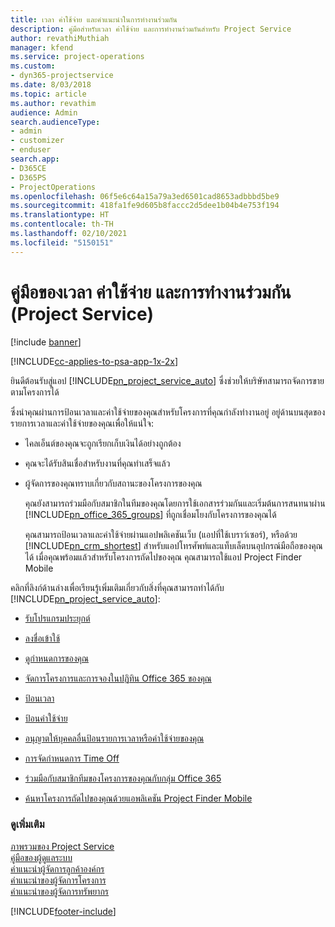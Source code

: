 ```yaml
---
title: เวลา ค่าใช้จ่าย และคำแนะนำในการทำงานร่วมกัน
description: คู่มือสำหรับเวลา ค่าใช้จ่าย และการทำงานร่วมกันสำหรับ Project Service
author: revathiMuthiah
manager: kfend
ms.service: project-operations
ms.custom:
- dyn365-projectservice
ms.date: 8/03/2018
ms.topic: article
ms.author: revathim
audience: Admin
search.audienceType:
- admin
- customizer
- enduser
search.app:
- D365CE
- D365PS
- ProjectOperations
ms.openlocfilehash: 06f5e6c64a15a79a3ed6501cad8653adbbbd5be9
ms.sourcegitcommit: 418fa1fe9d605b8faccc2d5dee1b04b4e753f194
ms.translationtype: HT
ms.contentlocale: th-TH
ms.lasthandoff: 02/10/2021
ms.locfileid: "5150151"
---
```

# <a name="time-expense-and-collaboration-guide-project-service"></a>คู่มือของเวลา ค่าใช้จ่าย และการทำงานร่วมกัน (Project Service)

[!include [banner](../includes/psa-now-project-operations.md)]

[!INCLUDE[cc-applies-to-psa-app-1x-2x](../includes/cc-applies-to-psa-app-1x-2x.md)]

ยินดีต้อนรับสู่แอป [!INCLUDE[pn_project_service_auto](../includes/pn-project-service-auto.md)] ซึ่งช่วยให้บริษัทสามารถจัดการขายตามโครงการได้ 
  
 ซึ่งนำคุณผ่านการป้อนเวลาและค่าใช้จ่ายของคุณสำหรับโครงการที่คุณกำลังทำงานอยู่ อยู่ด้านบนสุดของรายการเวลาและค่าใช้จ่ายของคุณเพื่อให้แน่ใจ:  
  
- ไคลเอ็นต์ของคุณจะถูกเรียกเก็บเงินได้อย่างถูกต้อง  
  
- คุณจะได้รับสินเชื่อสำหรับงานที่คุณทำเสร็จแล้ว  
  
- ผู้จัดการของคุณทราบเกี่ยวกับสถานะของโครงการของคุณ  
  
  คุณยังสามารถร่วมมือกับสมาชิกในทีมของคุณโดยการใช้เอกสารร่วมกันและเริ่มต้นการสนทนาผ่าน [!INCLUDE[pn_office_365_groups](../includes/pn-office-365-groups.md)] ที่ถูกเชื่อมโยงกับโครงการของคุณได้  
  
  คุณสามารถป้อนเวลาและค่าใช้จ่ายผ่านแอปพลิเคชันเว็บ (แอปที่ใช้เบราว์เซอร์), หรือด้วย [!INCLUDE[pn_crm_shortest](../includes/pn-crm-shortest.md)] สำหรับแอปโทรศัพท์และแท็บเล็ตบนอุปกรณ์มือถือของคุณได้ เมื่อคุณพร้อมแล้วสำหรับโครงการถัดไปของคุณ คุณสามารถใช้แอป Project Finder Mobile  
  
คลิกที่ลิงก์ด้านล่างเพื่อเรียนรู้เพิ่มเติมเกี่ยวกับสิ่งที่คุณสามารถทำได้กับ [!INCLUDE[pn_project_service_auto](../includes/pn-project-service-auto.md)]:  
  
-   [รับโปรแกรมประยุกต์](../psa/get-apps.md)  
  
-   [ลงชื่อเข้าใช้](../psa/sign-in.md)  
  
-   [ดูกำหนดการของคุณ](../psa/view-schedule.md)  
  
-   [จัดการโครงการและการจองในปฏิทิน Office 365 ของคุณ](../psa/manage-project-bookings-office-365-calendar.md)  
  
-   [ป้อนเวลา](../psa/enter-time.md)  
  
-   [ป้อนค่าใช้จ่าย](../psa/enter-expenses.md)  
  
-   [อนุญาตให้บุคคลอื่นป้อนรายการเวลาหรือค่าใช้จ่ายของคุณ](../psa/allow-someone-else-enter-time-entry-expense.md)  
  
-   [การจัดกำหนดการ Time Off](../psa/schedule-time-off.md)  
  
-   [ร่วมมือกับสมาชิกทีมของโครงการของคุณกับกลุ่ม Office 365](../psa/collaborate-project-team-members-office-365-groups.md)  
  
-   [ค้นหาโครงการถัดไปของคุณด้วยแอพลิเคชัน Project Finder Mobile](../psa/find-next-project-finder-mobile-app.md)  
  
### <a name="see-also"></a>ดูเพิ่มเติม  
 [ภาพรวมของ Project Service](../psa/overview.md)   
 [คู่มือของผู้ดูแลระบบ](../psa/admin-guide.md)   
 [คำแนะนำผู้จัดการลูกค้าองค์กร](../psa/account-manager-guide.md)   
 [คำแนะนำของผู้จัดการโครงการ](../psa/project-manager-guide.md)   
 [คำแนะนำของผู้จัดการทรัพยากร](../psa/resource-manager-guide.md)   


[!INCLUDE[footer-include](../includes/footer-banner.md)]